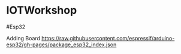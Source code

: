 # IOTWorkshop

#Esp32

Adding Board
https://raw.githubusercontent.com/espressif/arduino-esp32/gh-pages/package_esp32_index.json
